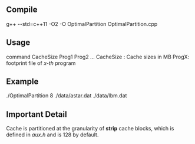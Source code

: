 ## Compile
g++ --std=c++11 -O2 -O OptimalPartition OptimalPartition.cpp

## Usage
command CacheSize Prog1 Prog2 ...
CacheSize : Cache sizes in MB
ProgX: footprint file of *x-th* program

## Example
./OptimalPartition 8 ./data/astar.dat ./data/lbm.dat

## Important Detail
Cache is partitioned at the granularity of **strip** cache blocks, which is defined in *aux.h* and is 128 by default.
